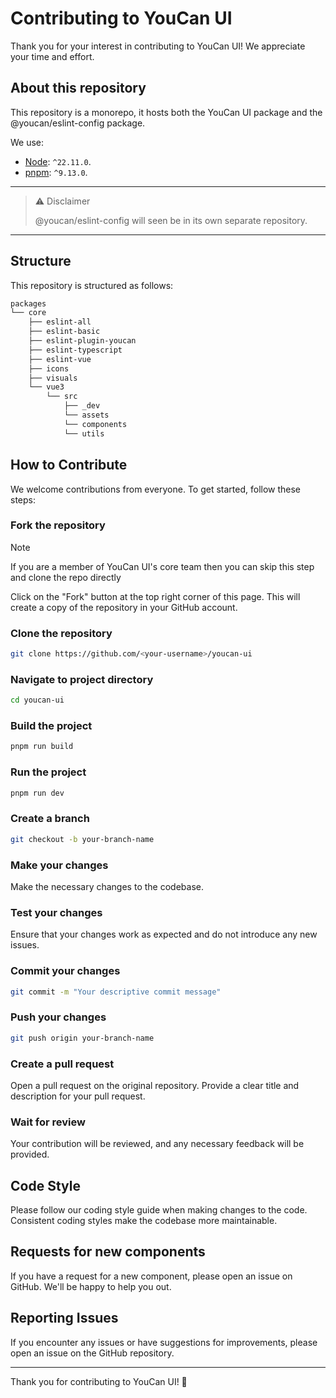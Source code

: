# Contributing to YouCan UI

Thank you for your interest in contributing to YouCan UI! We appreciate your time and effort.

## About this repository

This repository is a monorepo, it hosts both the YouCan UI package and the @youcan/eslint-config package.

We use:

- [Node](https://nodejs.org/en): `^22.11.0`.
- [pnpm](https://pnpm.io): `^9.13.0`.

---

> ⚠️ Disclaimer
>
> @youcan/eslint-config will seen be in its own separate repository.

---

## Structure

This repository is structured as follows:

```bash
packages
└── core
    ├── eslint-all
    ├── eslint-basic
    ├── eslint-plugin-youcan
    ├── eslint-typescript
    ├── eslint-vue
    ├── icons
    ├── visuals
    └── vue3
        └── src
            ├── _dev
            └── assets
            └── components
            └── utils
```

## How to Contribute

We welcome contributions from everyone. To get started, follow these steps:

### Fork the repository

> [!NOTE]
> If you are a member of YouCan UI's core team then you can skip this step and clone the repo directly

Click on the "Fork" button at the top right corner of this page. This will create a copy of the repository in your GitHub account.

### Clone the repository

```bash
git clone https://github.com/<your-username>/youcan-ui
```

### Navigate to project directory

```bash
cd youcan-ui
```

### Build the project

```bash
pnpm run build
```

### Run the project

```bash
pnpm run dev
```

### Create a branch

```bash
git checkout -b your-branch-name
```

### Make your changes

Make the necessary changes to the codebase.

### Test your changes

Ensure that your changes work as expected and do not introduce any new issues.

### Commit your changes

```bash
git commit -m "Your descriptive commit message"
```

### Push your changes

```bash
git push origin your-branch-name
```

### Create a pull request

Open a pull request on the original repository. Provide a clear title and description for your pull request.

### Wait for review

Your contribution will be reviewed, and any necessary feedback will be provided.

## Code Style

Please follow our coding style guide when making changes to the code. Consistent coding styles make the codebase more maintainable.

## Requests for new components

If you have a request for a new component, please open an issue on GitHub. We'll be happy to help you out.

## Reporting Issues

If you encounter any issues or have suggestions for improvements, please open an issue on the GitHub repository.

---

Thank you for contributing to YouCan UI! 🙌

